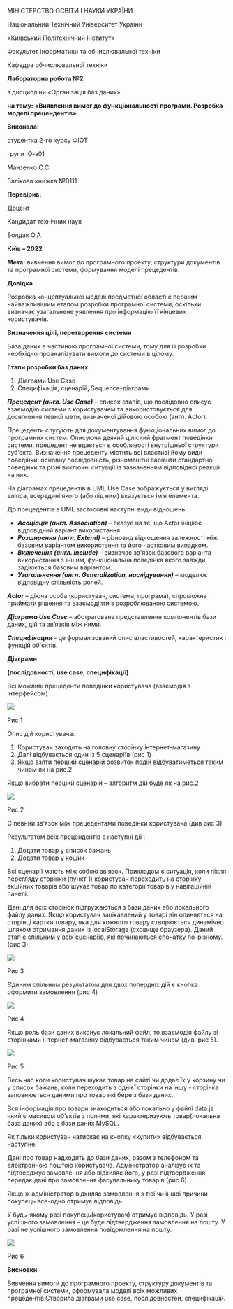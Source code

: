 ﻿МІНІСТЕРСТВО ОСВІТИ І НАУКИ УКРАЇНИ

Національний Технічний Університет України

«Київський Політехнічний Інститут»

Факультет інформатики та обчислювальної техніки

Кафедра обчислювальної техніки





**Лабораторна робота №2**

з дисципліни «Організація баз даних»

**на тему: «Виявлення вимог до функціональності програми. Розробка моделі прецендентів»**




**Виконала:**

студентка 2-го курсу ФІОТ

групи ІО-з01

Манзенко С.С.

Залікова книжка №0111

**Перевірив:**

Доцент 

Кандидат технічних наук

Болдак О.А









**Київ – 2022**

**Мета:** вивчення вимог до програмного проекту, структури документів та програмної системи, формування моделі прецедентів.

**Довідка**

Розробка концептуальної моделі предметної області є першим найважливішим етапом розробки програмної системи, оскільки визначає узагальнене уявлення про інформацію її кінцевих користувачів.

**Визначення цілі, перетворення системи**

База даних є частиною програмної системи, тому для її розробки необхідно проаналізувати вимоги до системи в цілому.

**Етапи розробки баз даних:**

1. Діаграми Use Case
1. Специфікація, сценарій, Sequence-діаграми

***Прецедент (англ. Use Case)*** – список етапів, що послідовно описує взаємодію системи з користувачем та використовується для досягнення певної мети, визначеної дійовою особою (англ. Actor).

Прецеденти слугують для документування функціональних вимог до програмних систем. Описуючи деякий цілісний фрагмент поведінки системи, прецедент не вдається в особливості внутрішньої структури суб’єкта. Визначення прецеденту містить всі властиві йому види поведінки: основну послідовність, різноманітні варіанти стандартної поведінки та різні виключні ситуації із зазначенням відповідної реакції на них.

На діаграмах прецедентів в UML Use Case зображується у вигляді еліпса, всередині якого (або під ним) вказується ім’я елемента.

До прецедентів в UML застосовні наступні види відношень:

- ***Асоціація (англ. Association)*** – вказує на те, що Actor ініціює відповідний варіант використання.
- ***Розширення (англ. Extend)*** – різновид відношення залежності між базовим варіантом використання та його частковим випадком.
- ***Включення (англ. Include)*** – визначає зв'язок базового варіанта використання з іншим, функціональна поведінка якого завжди задіюється базовим варіантом.
- ***Узагальнення (англ. Generalization, наслідування)*** – моделює відповідну спільність ролей.

***Actor*** – діюча особа (користувач, система, програма), спроможна приймати рішення та взаємодіяти з розроблюваною системою.

***Діаграма Use Case*** – абстраговане представлення компонентів бази даних, дій та зв’язків між ними.

***Специфікация*** - це формалізований опис властивостей, характеристик і функцій об'єктів.

**Діаграми** 

**(послідовності, use case, специфікації)**

Всі можливі прецеденти поведінки користувача (взаємодія з інтерфейсом)

![](lab2.001.png)

Рис 1

Опис дій користувача:

1. Користувач заходить на головну сторінку інтернет-магазину
1. Далі відбувається один із 5 сценаріїв (рис 1) 
1. Якщо взяти перший сценарій розвиток подій відбуватиметься таким чином як на рис.2

Якщо вибрати перший сценарій – алгоритм дій буде як на рис.2

![](lab2.002.png)

Рис 2

Є певний зв’язок між прецедентами поведінки користувача (див рис 3)

Результатом всіх прецендентів є  наступні дії : 

1. Додати товар у список бажань
1. Додати товар у кошик

Всі сценарії мають між собою зв'язок. Прикладом є ситуація, коли після перегляду сторінки (пункт 1) користувач переходить на сторінку акційних товарів або шукає товар по категорії товарів у навігаційній панелі.

Дані для всіх сторінок підгружаються з бази даних або локального файлу даних. Якщо користувач зацікавлений у товарі він опиняється на сторінці картки товару, яка для кожного товару створюється динамічно шляхом отримання даних із localStorage (сховище браузера). Даний етап є спільним у всіх сценаріїв, які починаються спочатку по-різному. (рис 3).

![](lab2.003.jpeg)

Рис 3

Єдиним спільним результатом для двох попердніх дій є кнопка оформити замовлення (рис 4)

![](lab2.004.jpeg)

Рис 4

Якщо роль бази даних виконує локальний файл, то взаємодія файлу зі сторінками інтернет-магазину відбувається таким чином (див. рис 5).

![](lab2.005.jpeg)

Рис 5

Весь час коли користувач шукає товар на сайті чи додає їх у корзину чи у список бажань, коли переходить з однієї сторінки на іншу - сторінка заповнюється даними про товар які бере з бази даних. 

Вся інформація про товари знаходиться або локально у файлі data.js який є масивом об’єктів з полями, які характеризують товар(локальна база даних) або з бази даних MySQL. 

Як тільки користувач натискає на кнопку «купити» відбувається наступне:

Дані про товар надходять до бази даних, разом з телефоном та електронною поштою користувача. Адміністратор аналізує їх та підтверджує замовлення або відхиляє його, у разі підтвердження передає дані про замовлення фасувальнику товарів.(рис 6).

Якщо ж адміністратор відхиляє замовлення з тієї чи іншої причини покупець все-одно отримує відповідь.

У будь-якому разі покупець(користувач) отримує відповідь. У разі успішного замовлення – це буде підтвердження замовлення на пошту. У разі не успішного замовлення повідомлення на пошту.

![](lab2.006.jpeg)

Рис 6

**Висновки**

Вивчення вимоги до програмного проекту, структуру документів та програмної системи, сформувала моделі всіх можливих прецедентів.Створила діаграми use case, послідовностей, специфікацій.
